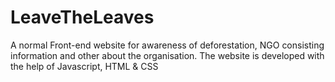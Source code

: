 # LeaveTheLeaves
A normal Front-end website for awareness of deforestation, 
NGO consisting information and other about the organisation.
The website is developed with the help of Javascript, HTML & CSS
